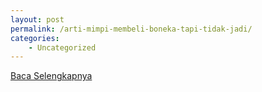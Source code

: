```yaml
---
layout: post
permalink: /arti-mimpi-membeli-boneka-tapi-tidak-jadi/
categories:
    - Uncategorized
---
```


[Baca Selengkapnya](/02)